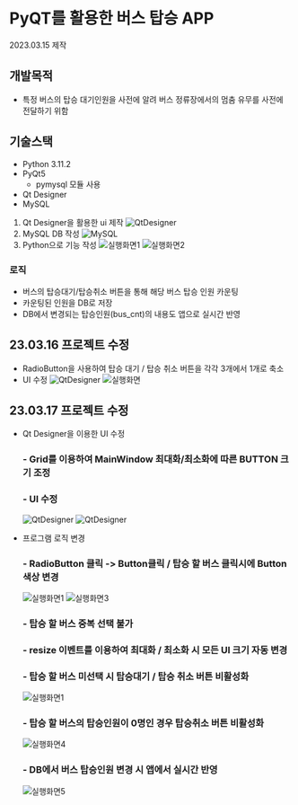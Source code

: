 # PyQT를 활용한 버스 탑승 APP
2023.03.15 제작

## 개발목적
- 특정 버스의 탑승 대기인원을 사전에 알려 버스 정류장에서의 멈춤 유무를 사전에 전달하기 위함

## 기술스택
- Python 3.11.2
- PyQt5
    - pymysql 모듈 사용
- Qt Designer
- MySQL

1. Qt Designer을 활용한 ui 제작
![QtDesigner](https://raw.githubusercontent.com/PKNU-IOT3/bustop_pyqt_practice/main/images/QtDesigner.png)
2. MySQL DB 작성
![MySQL](https://raw.githubusercontent.com/PKNU-IOT3/bustop_pyqt_practice/main/images/mysql.png)
3. Python으로 기능 작성
![실행화면1](https://raw.githubusercontent.com/PKNU-IOT3/bustop_pyqt_practice/main/images/%EC%8B%A4%ED%96%89%ED%99%94%EB%A9%B4_1.png)
![실행화면2](https://raw.githubusercontent.com/PKNU-IOT3/bustop_pyqt_practice/main/images/%EC%8B%A4%ED%96%89%ED%99%94%EB%A9%B4_2.png)

### 로직
- 버스의 탑승대기/탑승취소 버튼을 통해 해당 버스 탑승 인원 카운팅
- 카운팅된 인원을 DB로 저장
- DB에서 변경되는 탑승인원(bus_cnt)의 내용도 앱으로 실시간 반영

## 23.03.16 프로젝트 수정
- RadioButton을 사용하여 탑승 대기 / 탑승 취소 버튼을 각각 3개에서 1개로 축소
- UI 수정
![QtDesigner](https://raw.githubusercontent.com/PKNU-IOT3/bustop_pyqt_practice/main/images/QtDesigner_modify.png)
![실행화면](https://raw.githubusercontent.com/PKNU-IOT3/bustop_pyqt_practice/main/images/%EC%8B%A4%ED%96%89%ED%99%94%EB%A9%B4_modify.png)


## 23.03.17 프로젝트 수정
- Qt Designer을 이용한 UI 수정
    ### - Grid를 이용하여 MainWindow 최대화/최소화에 따른 BUTTON 크기 조정
    ### - UI 수정
    ![QtDesigner](https://raw.githubusercontent.com/PKNU-IOT3/bustop_pyqt_practice/main/images/QtDesigner_0317_1.png)
    ![QtDesigner](https://raw.githubusercontent.com/PKNU-IOT3/bustop_pyqt_practice/main/images/QtDesigner_0317_2.png)

- 프로그램 로직 변경
    ### - RadioButton 클릭 -> Button클릭 / 탑승 할 버스 클릭시에 Button 색상 변경
    ![실행화면1](https://raw.githubusercontent.com/PKNU-IOT3/bustop_pyqt_practice/main/images/%EC%8B%A4%ED%96%89%ED%99%94%EB%A9%B4_0317_1.png)
    ![실행화면3](https://raw.githubusercontent.com/PKNU-IOT3/bustop_pyqt_practice/main/images/%EC%8B%A4%ED%96%89%ED%99%94%EB%A9%B4_0317_3.png)
    ### - 탑승 할 버스 중복 선택 불가
    ### - resize 이벤트를 이용하여 최대화 / 최소화 시 모든 UI 크기 자동 변경
    
    ### - 탑승 할 버스 미선택 시 탑승대기 / 탑승 취소 버튼 비활성화
    ![실행화면1](https://raw.githubusercontent.com/PKNU-IOT3/bustop_pyqt_practice/main/images/%EC%8B%A4%ED%96%89%ED%99%94%EB%A9%B4_0317_1.png)
    ### - 탑승 할 버스의 탑승인원이 0명인 경우 탑승취소 버튼 비활성화
    ![실행화면4](https://raw.githubusercontent.com/PKNU-IOT3/bustop_pyqt_practice/main/images/%EC%8B%A4%ED%96%89%ED%99%94%EB%A9%B4_0317_4.png)
    ### - DB에서 버스 탑승인원 변경 시 앱에서 실시간 반영
    ![실행화면5](https://raw.githubusercontent.com/PKNU-IOT3/bustop_pyqt_practice/main/images/%EC%8B%A4%ED%96%89%ED%99%94%EB%A9%B4_0317_5.png)
